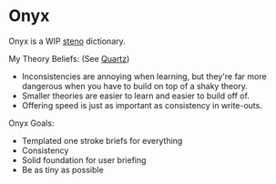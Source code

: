 # Onyx

Onyx is a WIP [steno](steno.md) dictionary.

My Theory Beliefs:
(See [Quartz](quartz.md))
- Inconsistencies are annoying when learning, but they're far more dangerous when you have to build on top of a shaky theory.
- Smaller theories are easier to learn and easier to build off of.
- Offering speed is just as important as consistency in write-outs.

Onyx Goals:
- Templated one stroke briefs for everything
- Consistency
- Solid foundation for user briefing
- Be as tiny as possible

